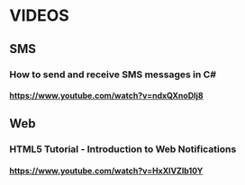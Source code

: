 # VIDEOS

## SMS

### How to send and receive SMS messages in C#
#### https://www.youtube.com/watch?v=ndxQXnoDIj8

## Web

### HTML5 Tutorial - Introduction to Web Notifications
#### https://www.youtube.com/watch?v=HxXlVZlb10Y


